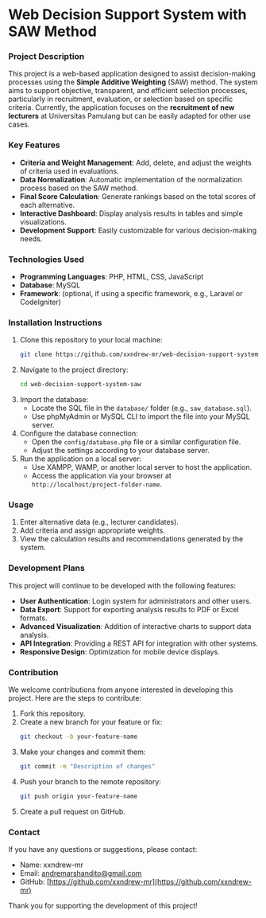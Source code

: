 # Web Decision Support System with SAW Method

### Project Description
This project is a web-based application designed to assist decision-making processes using the **Simple Additive Weighting** (SAW) method. The system aims to support objective, transparent, and efficient selection processes, particularly in recruitment, evaluation, or selection based on specific criteria. Currently, the application focuses on the **recruitment of new lecturers** at Universitas Pamulang but can be easily adapted for other use cases.

### Key Features
- **Criteria and Weight Management**: Add, delete, and adjust the weights of criteria used in evaluations.
- **Data Normalization**: Automatic implementation of the normalization process based on the SAW method.
- **Final Score Calculation**: Generate rankings based on the total scores of each alternative.
- **Interactive Dashboard**: Display analysis results in tables and simple visualizations.
- **Development Support**: Easily customizable for various decision-making needs.

### Technologies Used
- **Programming Languages**: PHP, HTML, CSS, JavaScript
- **Database**: MySQL
- **Framework**: (optional, if using a specific framework, e.g., Laravel or CodeIgniter)

### Installation Instructions
1. Clone this repository to your local machine:
   ```bash
   git clone https://github.com/xxndrew-mr/web-decision-support-system-saw.git
   ```
2. Navigate to the project directory:
   ```bash
   cd web-decision-support-system-saw
   ```
3. Import the database:
   - Locate the SQL file in the `database/` folder (e.g., `saw_database.sql`).
   - Use phpMyAdmin or MySQL CLI to import the file into your MySQL server.
4. Configure the database connection:
   - Open the `config/database.php` file or a similar configuration file.
   - Adjust the settings according to your database server.
5. Run the application on a local server:
   - Use XAMPP, WAMP, or another local server to host the application.
   - Access the application via your browser at `http://localhost/project-folder-name`.

### Usage
1. Enter alternative data (e.g., lecturer candidates).
2. Add criteria and assign appropriate weights.
3. View the calculation results and recommendations generated by the system.

### Development Plans
This project will continue to be developed with the following features:
- **User Authentication**: Login system for administrators and other users.
- **Data Export**: Support for exporting analysis results to PDF or Excel formats.
- **Advanced Visualization**: Addition of interactive charts to support data analysis.
- **API Integration**: Providing a REST API for integration with other systems.
- **Responsive Design**: Optimization for mobile device displays.

### Contribution
We welcome contributions from anyone interested in developing this project. Here are the steps to contribute:
1. Fork this repository.
2. Create a new branch for your feature or fix:
   ```bash
   git checkout -b your-feature-name
   ```
3. Make your changes and commit them:
   ```bash
   git commit -m "Description of changes"
   ```
4. Push your branch to the remote repository:
   ```bash
   git push origin your-feature-name
   ```
5. Create a pull request on GitHub.


### Contact
If you have any questions or suggestions, please contact:
- Name: xxndrew-mr
- Email: andremarshandito@gmail.com
- GitHub: [https://github.com/xxndrew-mr](https://github.com/xxndrew-mr)

Thank you for supporting the development of this project!


